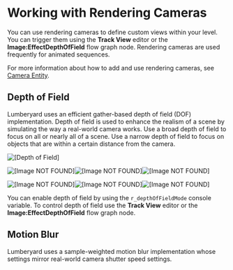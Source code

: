 # Working with Rendering Cameras<a name="rendering-graphics-cameras"></a>

You can use rendering cameras to define custom views within your level\. You can trigger them using the **Track View** editor or the **Image:EffectDepthOfField** flow graph node\. Rendering cameras are used frequently for animated sequences\.

For more information about how to add and use rendering cameras, see [Camera Entity](https://docs.aws.amazon.com/lumberyard/latest/legacyreference/entities-entity-camera.html)\.

## Depth of Field<a name="rendering-graphics-cameras-dof"></a>

Lumberyard uses an efficient gather\-based depth of field \(DOF\) implementation\. Depth of field is used to enhance the realism of a scene by simulating the way a real\-world camera works\. Use a broad depth of field to focus on all or nearly all of a scene\. Use a narrow depth of field to focus on objects that are within a certain distance from the camera\.

![\[Depth of Field\]](http://docs.aws.amazon.com/lumberyard/latest/userguide/images/rendering-graphics-dof.gif)

![\[Image NOT FOUND\]](http://docs.aws.amazon.com/lumberyard/latest/userguide/)![\[Image NOT FOUND\]](http://docs.aws.amazon.com/lumberyard/latest/userguide/)![\[Image NOT FOUND\]](http://docs.aws.amazon.com/lumberyard/latest/userguide/)

![\[Image NOT FOUND\]](http://docs.aws.amazon.com/lumberyard/latest/userguide/)![\[Image NOT FOUND\]](http://docs.aws.amazon.com/lumberyard/latest/userguide/)![\[Image NOT FOUND\]](http://docs.aws.amazon.com/lumberyard/latest/userguide/)

You can enable depth of field by using the `r_depthOfFieldMode` console variable\. To control depth of field use the **Track View** editor or the **Image:EffectDepthOfField** flow graph node\.

## Motion Blur<a name="rendering-graphics-cameras-motion-blur"></a>

Lumberyard uses a sample\-weighted motion blur implementation whose settings mirror real\-world camera shutter speed settings\.
